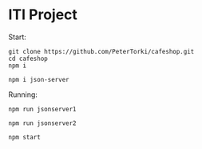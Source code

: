 # ITI Project

Start:
```
git clone https://github.com/PeterTorki/cafeshop.git
cd cafeshop
npm i
```
```
npm i json-server
```
Running: 

```
npm run jsonserver1
```
```
npm run jsonserver2
```
```
npm start
```
